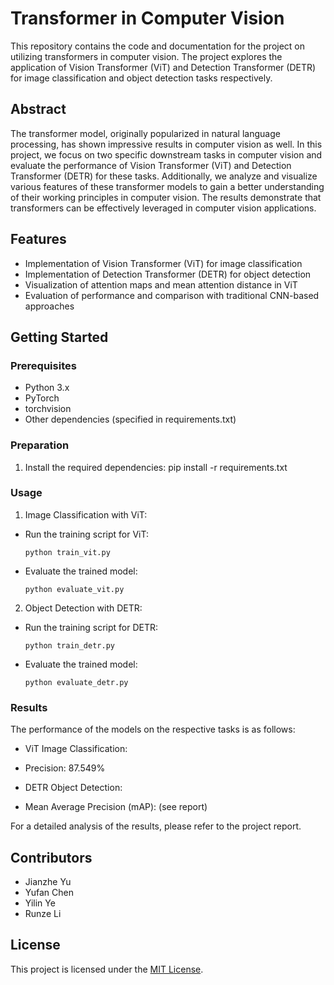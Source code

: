 # Transformer in Computer Vision

This repository contains the code and documentation for the project on utilizing transformers in computer vision. The project explores the application of Vision Transformer (ViT) and Detection Transformer (DETR) for image classification and object detection tasks respectively.

## Abstract

The transformer model, originally popularized in natural language processing, has shown impressive results in computer vision as well. In this project, we focus on two specific downstream tasks in computer vision and evaluate the performance of Vision Transformer (ViT) and Detection Transformer (DETR) for these tasks. Additionally, we analyze and visualize various features of these transformer models to gain a better understanding of their working principles in computer vision. The results demonstrate that transformers can be effectively leveraged in computer vision applications.

## Features

- Implementation of Vision Transformer (ViT) for image classification
- Implementation of Detection Transformer (DETR) for object detection
- Visualization of attention maps and mean attention distance in ViT
- Evaluation of performance and comparison with traditional CNN-based approaches

## Getting Started

### Prerequisites

- Python 3.x
- PyTorch
- torchvision
- Other dependencies (specified in requirements.txt)

### Preparation

1. Install the required dependencies:
   pip install -r requirements.txt


### Usage

1. Image Classification with ViT:

- Run the training script for ViT:

  ```
  python train_vit.py
  ```

- Evaluate the trained model:

  ```
  python evaluate_vit.py
  ```

2. Object Detection with DETR:

- Run the training script for DETR:

  ```
  python train_detr.py
  ```

- Evaluate the trained model:

  ```
  python evaluate_detr.py
  ```

### Results

The performance of the models on the respective tasks is as follows:

- ViT Image Classification:

- Precision: 87.549%

- DETR Object Detection:

- Mean Average Precision (mAP): (see report)

For a detailed analysis of the results, please refer to the project report.

## Contributors

- Jianzhe Yu 
- Yufan Chen 
- Yilin Ye 
- Runze Li 

## License

This project is licensed under the [MIT License](LICENSE).
